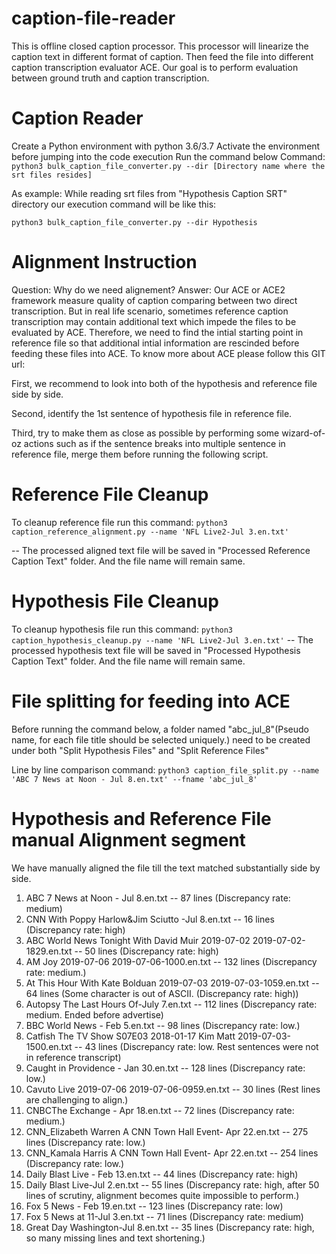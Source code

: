 # caption-file-reader

This is offline closed caption processor. This processor will linearize the caption text in different format of caption. Then feed the file into different caption transcription evaluator ACE. Our goal is to perform evaluation between ground truth and caption transcription.

# Caption Reader

Create a Python environment with python 3.6/3.7
Activate the environment before jumping into the code execution
Run the command below Command:
`python3 bulk_caption_file_converter.py --dir [Directory name where the srt files resides]`

As example: While reading srt files from "Hypothesis Caption SRT" directory our execution command will be like this:

`python3 bulk_caption_file_converter.py --dir Hypothesis`

# Alignment Instruction
Question: Why do we need alignement?
Answer: Our ACE or ACE2 framework measure quality of caption comparing between two direct transcription. But in real life scenario, sometimes reference caption transcription may contain additional text which impede the files to be evaluated by ACE. Therefore, we need to find the intial starting point in reference file so that additional intial information are rescinded before feeding these files into ACE. To know more about ACE please follow this GIT url:

First, we recommend to look into both of the hypothesis and reference file side by side.

Second, identify the 1st sentence of hypothesis file in reference file.

Third, try to make them as close as possible by performing some wizard-of-oz actions such as if the sentence breaks into multiple sentence in reference file, merge them before running the following script.

# Reference File Cleanup

To cleanup reference file run this command:
`python3 caption_reference_alignment.py --name 'NFL Live2-Jul 3.en.txt'`

-- The processed aligned text file will be saved in "Processed Reference Caption Text" folder. And the file name will remain same.

# Hypothesis File Cleanup
To cleanup hypothesis file run this command:
`python3 caption_hypothesis_cleanup.py --name 'NFL Live2-Jul 3.en.txt'`
-- The processed hypothesis text file will be saved in "Processed Hypothesis Caption Text" folder. And the file name will remain same.

# File splitting for feeding into ACE
Before running the command below, a folder named "abc_jul_8"(Pseudo name, for each file title should be selected uniquely.) need to be created under both "Split Hypothesis Files" and "Split Reference Files"

Line by line comparison command:
`python3 caption_file_split.py --name 'ABC 7 News at Noon - Jul 8.en.txt' --fname 'abc_jul_8'`


# Hypothesis and Reference File manual Alignment segment
We have manually aligned the file till the text matched substantially side by side. 
1. ABC 7 News at Noon - Jul 8.en.txt -- 87 lines (Discrepancy rate: medium)
2. CNN With Poppy Harlow&Jim Sciutto -Jul 8.en.txt -- 16 lines (Discrepancy rate: high)
3. ABC World News Tonight With David Muir 2019-07-02 2019-07-02-1829.en.txt -- 50 lines (Discrepancy rate: high)
4. AM Joy 2019-07-06 2019-07-06-1000.en.txt -- 132 lines (Discrepancy rate: medium.)
5. At This Hour With Kate Bolduan 2019-07-03 2019-07-03-1059.en.txt -- 64 lines (Some character is out of ASCII. (Discrepancy rate: high))
6. Autopsy The Last Hours Of-July 7.en.txt -- 112 lines (Discrepancy rate: medium. Ended before advertise)
7. BBC World News - Feb 5.en.txt -- 98 lines (Discrepancy rate: low.)
8. Catfish The TV Show S07E03 2018-01-17 Kim  Matt 2019-07-03-1500.en.txt -- 43 lines (Discrepancy rate: low. Rest sentences were not in reference transcript)
9. Caught in Providence - Jan 30.en.txt -- 128 lines (Discrepancy rate: low.)
10. Cavuto Live 2019-07-06 2019-07-06-0959.en.txt -- 30 lines (Rest lines are challenging to align.)
11. CNBCThe Exchange - Apr 18.en.txt -- 72 lines (Discrepancy rate: medium.)
12. CNN_Elizabeth Warren A CNN Town Hall Event- Apr 22.en.txt -- 275 lines (Discrepancy rate: low.)
13. CNN_Kamala Harris A CNN Town Hall Event- Apr 22.en.txt -- 254 lines (Discrepancy rate: low.)
14. Daily Blast Live - Feb 13.en.txt -- 44 lines (Discrepancy rate: high)
15. Daily Blast Live-Jul 2.en.txt -- 55 lines (Discrepancy rate: high, after 50 lines of scrutiny, alignment becomes quite impossible to perform.)
16. Fox 5 News - Feb 19.en.txt --   123 lines (Discrepancy rate: low)
17. Fox 5 News at 11-Jul 3.en.txt -- 71 lines (Discrepancy rate: medium)
18. Great Day Washington-Jul 8.en.txt -- 35 lines (Discrepancy rate: high, so many missing lines and text shortening.)

 

